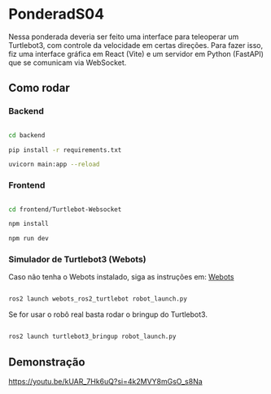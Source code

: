 # PonderadS04

Nessa ponderada deveria ser feito uma interface para teleoperar um Turtlebot3, com controle da velocidade em certas direções. Para fazer isso, fiz uma interface gráfica em React (Vite) e um servidor em Python (FastAPI) que se comunicam via WebSocket.

## Como rodar

### Backend

```bash

cd backend

pip install -r requirements.txt

uvicorn main:app --reload

```

### Frontend

```bash

cd frontend/Turtlebot-Websocket

npm install

npm run dev

```

### Simulador de Turtlebot3 (Webots)

Caso não tenha o Webots instalado, siga as instruções em: [Webots](https://cyberbotics.com/doc/guide/installation-procedure)

```bash

ros2 launch webots_ros2_turtlebot robot_launch.py

```

Se for usar o robô real basta rodar o bringup do Turtlebot3.

```bash

ros2 launch turtlebot3_bringup robot_launch.py

```

## Demonstração


https://youtu.be/kUAR_7Hk6uQ?si=4k2MVY8mGsO_s8Na
